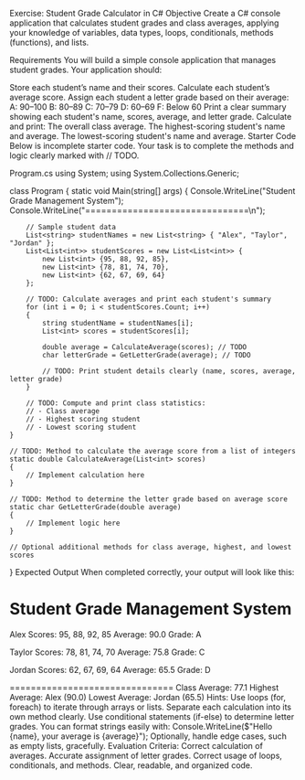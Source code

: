 Exercise: Student Grade Calculator in C#
Objective
Create a C# console application that calculates student grades and class averages, applying your knowledge of variables, data types, loops, conditionals, methods (functions), and lists.

Requirements
You will build a simple console application that manages student grades. Your application should:

Store each student’s name and their scores.
Calculate each student’s average score.
Assign each student a letter grade based on their average:
A: 90–100
B: 80–89
C: 70–79
D: 60–69
F: Below 60
Print a clear summary showing each student's name, scores, average, and letter grade.
Calculate and print:
The overall class average.
The highest-scoring student's name and average.
The lowest-scoring student's name and average.
Starter Code
Below is incomplete starter code. Your task is to complete the methods and logic clearly marked with // TODO.

Program.cs
using System;
using System.Collections.Generic;

class Program
{
    static void Main(string[] args)
    {
        Console.WriteLine("Student Grade Management System");
        Console.WriteLine("===============================\n");

        // Sample student data
        List<string> studentNames = new List<string> { "Alex", "Taylor", "Jordan" };
        List<List<int>> studentScores = new List<List<int>> {
            new List<int> {95, 88, 92, 85},
            new List<int> {78, 81, 74, 70},
            new List<int> {62, 67, 69, 64}
        };

        // TODO: Calculate averages and print each student's summary
        for (int i = 0; i < studentScores.Count; i++)
        {
            string studentName = studentNames[i];
            List<int> scores = studentScores[i];

            double average = CalculateAverage(scores); // TODO
            char letterGrade = GetLetterGrade(average); // TODO

            // TODO: Print student details clearly (name, scores, average, letter grade)
        }

        // TODO: Compute and print class statistics:
        // - Class average
        // - Highest scoring student
        // - Lowest scoring student
    }

    // TODO: Method to calculate the average score from a list of integers
    static double CalculateAverage(List<int> scores)
    {
        // Implement calculation here
    }

    // TODO: Method to determine the letter grade based on average score
    static char GetLetterGrade(double average)
    {
        // Implement logic here
    }

    // Optional additional methods for class average, highest, and lowest scores
}
Expected Output
When completed correctly, your output will look like this:

Student Grade Management System
===============================

Alex
Scores: 95, 88, 92, 85
Average: 90.0
Grade: A

Taylor
Scores: 78, 81, 74, 70
Average: 75.8
Grade: C

Jordan
Scores: 62, 67, 69, 64
Average: 65.5
Grade: D

===============================
Class Average: 77.1
Highest Average: Alex (90.0)
Lowest Average: Jordan (65.5)
Hints:
Use loops (for, foreach) to iterate through arrays or lists.
Separate each calculation into its own method clearly.
Use conditional statements (if-else) to determine letter grades.
You can format strings easily with:
Console.WriteLine($"Hello {name}, your average is {average}");
Optionally, handle edge cases, such as empty lists, gracefully.
Evaluation Criteria:
Correct calculation of averages.
Accurate assignment of letter grades.
Correct usage of loops, conditionals, and methods.
Clear, readable, and organized code.
